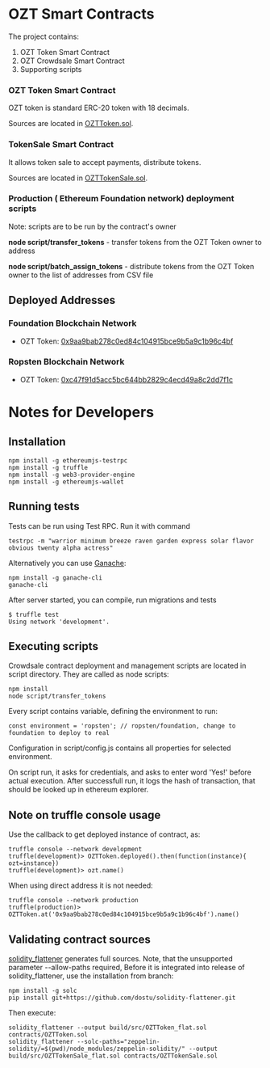# OZT Smart Contracts

The project contains:

1) OZT Token Smart Contract
2) OZT Crowdsale Smart Contract
3) Supporting scripts


### OZT Token Smart Contract

OZT token is standard ERC-20 token with 18 decimals. 
 
Sources are located in [OZTToken.sol](contracts/OZTToken.sol).

### TokenSale Smart Contract
 
It allows token sale to accept payments, distribute tokens. 

Sources are located in [OZTTokenSale.sol](contracts/OZTTokenSale.sol).


### Production ( Ethereum Foundation network) deployment scripts

Note:  scripts are to be run by the contract's owner

**node script/transfer_tokens** - transfer tokens from the OZT Token owner to address


**node script/batch_assign_tokens** - distribute tokens from the OZT Token owner to the list of addresses from CSV file


## Deployed Addresses

### Foundation Blockchain Network

* OZT Token: [0x9aa9bab278c0ed84c104915bce9b5a9c1b96c4bf](http://bloxy.info/address/0x9aa9bab278c0ed84c104915bce9b5a9c1b96c4bf)

### Ropsten Blockchain Network

* OZT Token: [0xc47f91d5acc5bc644bb2829c4ecd49a8c2dd7f1c](https://ropsten.etherscan.io/token/0xc47f91d5acc5bc644bb2829c4ecd49a8c2dd7f1c)   

# Notes for Developers

## Installation

```
npm install -g ethereumjs-testrpc
npm install -g truffle
npm install -g web3-provider-engine
npm install -g ethereumjs-wallet
```

## Running tests

Tests can be run using Test RPC. Run it with command

```
testrpc -m "warrior minimum breeze raven garden express solar flavor obvious twenty alpha actress"
```

Alternatively you can use [Ganache](https://github.com/trufflesuite/ganache-cli):

```
npm install -g ganache-cli
ganache-cli
```

After server started, you can compile, run migrations and tests


```
$ truffle test
Using network 'development'.

```

## Executing scripts

Crowdsale contract deployment and management scripts are located in script directory.
They are called as node scripts:

```
npm install
node script/transfer_tokens
```

Every script contains variable, defining the environment to run: 
```
const environment = 'ropsten'; // ropsten/foundation, change to foundation to deploy to real
```

Configuration in script/config.js contains all properties for selected environment.

On script run, it asks for credentials, and asks to enter word 'Yes!' before actual execution. After successfull run, it logs the hash of transaction,
that should be looked up in ethereum explorer.

   
## Note on truffle console usage

Use the callback to get deployed instance of contract, as:
```
truffle console --network development
truffle(development)> OZTToken.deployed().then(function(instance){ ozt=instance})
truffle(development)> ozt.name()
```

When using direct address it is not needed:
```
truffle console --network production
truffle(production)> OZTToken.at('0x9aa9bab278c0ed84c104915bce9b5a9c1b96c4bf').name()
```

## Validating contract sources

[solidity_flattener](https://github.com/BlockCatIO/solidity-flattener) generates full sources.
Note, that the unsupported parameter --allow-paths required, Before it is integrated into release of solidity_flattener,
use the installation from branch:
```
npm install -g solc
pip install git+https://github.com/dostu/solidity-flattener.git
```

Then execute:

```
solidity_flattener --output build/src/OZTToken_flat.sol contracts/OZTToken.sol
solidity_flattener --solc-paths="zeppelin-solidity/=$(pwd)/node_modules/zeppelin-solidity/" --output build/src/OZTTokenSale_flat.sol contracts/OZTTokenSale.sol

```